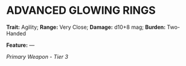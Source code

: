 ﻿---
tags:
  - Item
  - Weapon
name: 'ADVANCED GLOWING RINGS'
trait: 'Agility'
range: 'Very Close'
damage: 'd10+8 mag'
burden: 'Two-Handed'
feat_name: 
feat_text: 
primary_or_secondary: 'Primary Weapon'
tier: 3
---

# ADVANCED GLOWING RINGS

**Trait:** Agility; **Range:** Very Close; **Damage:** d10+8 mag; **Burden:** Two-Handed

**Feature:** —

*Primary Weapon - Tier 3*
